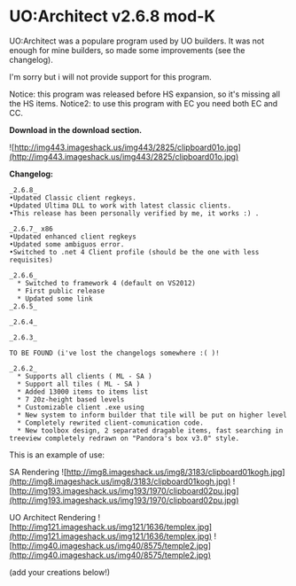 # UO:Architect v2.6.8 mod-K #

UO:Architect was a populare program used by UO builders.
It was not enough for mine builders, so made some improvements (see the changelog).

I'm sorry but i will not provide support for this program.

Notice: this program was released before HS expansion, so it's missing all the HS items.
Notice2: to use this program with EC you need both EC and CC.

**Download in the download section.**

![http://img443.imageshack.us/img443/2825/clipboard01o.jpg](http://img443.imageshack.us/img443/2825/clipboard01o.jpg)

**Changelog:**
```
_2.6.8_
•Updated Classic client regkeys.
•Updated Ultima DLL to work with latest classic clients.
•This release has been personally verified by me, it works :) .

_2.6.7_ x86
•Updated enhanced client regkeys
•Updated some ambiguos error.
•Switched to .net 4 Client profile (should be the one with less requisites)

_2.6.6_
  * Switched to framework 4 (default on VS2012)
  * First public release
  * Updated some link
_2.6.5_

_2.6.4_

_2.6.3_

TO BE FOUND (i've lost the changelogs somewhere :( )!

_2.6.2_
  * Supports all clients ( ML - SA )
  * Support all tiles ( ML - SA )
  * Added 13000 items to items list
  * 7 20z-height based levels
  * Customizable client .exe using
  * New system to inform builder that tile will be put on higher level
  * Completely rewrited client-comunication code.
  * New toolbox design, 2 separated dragable items, fast searching in treeview completely redrawn on "Pandora's box v3.0" style.
```

This is an example of use:

SA Rendering
![http://img8.imageshack.us/img8/3183/clipboard01kogh.jpg](http://img8.imageshack.us/img8/3183/clipboard01kogh.jpg)
![http://img193.imageshack.us/img193/1970/clipboard02pu.jpg](http://img193.imageshack.us/img193/1970/clipboard02pu.jpg)

UO Architect Rendering
![http://img121.imageshack.us/img121/1636/templex.jpg](http://img121.imageshack.us/img121/1636/templex.jpg)
![http://img40.imageshack.us/img40/8575/temple2.jpg](http://img40.imageshack.us/img40/8575/temple2.jpg)


(add your creations below!)